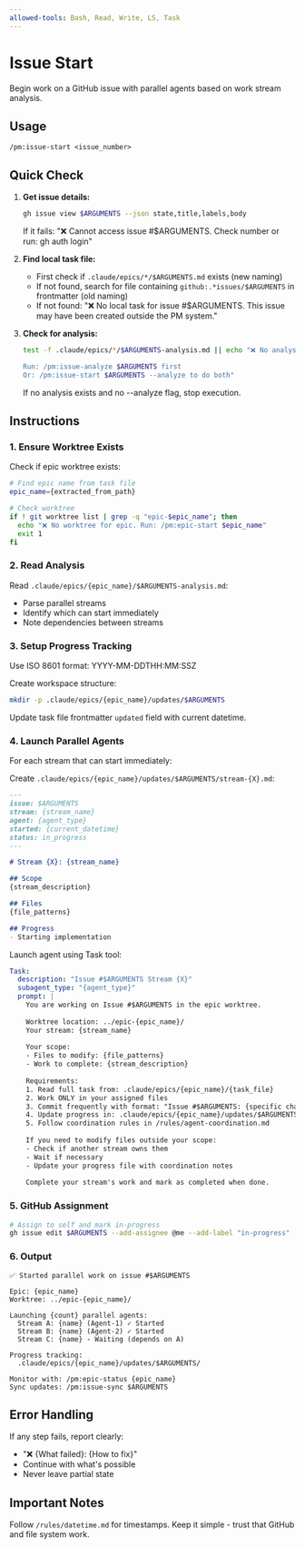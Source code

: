 ```yaml
---
allowed-tools: Bash, Read, Write, LS, Task
---
```


# Issue Start

Begin work on a GitHub issue with parallel agents based on work stream analysis.

## Usage
```
/pm:issue-start <issue_number>
```

## Quick Check

1. **Get issue details:**
   ```bash
   gh issue view $ARGUMENTS --json state,title,labels,body
   ```
   If it fails: "❌ Cannot access issue #$ARGUMENTS. Check number or run: gh auth login"

2. **Find local task file:**
   - First check if `.claude/epics/*/$ARGUMENTS.md` exists (new naming)
   - If not found, search for file containing `github:.*issues/$ARGUMENTS` in frontmatter (old naming)
   - If not found: "❌ No local task for issue #$ARGUMENTS. This issue may have been created outside the PM system."

3. **Check for analysis:**
   ```bash
   test -f .claude/epics/*/$ARGUMENTS-analysis.md || echo "❌ No analysis found for issue #$ARGUMENTS
   
   Run: /pm:issue-analyze $ARGUMENTS first
   Or: /pm:issue-start $ARGUMENTS --analyze to do both"
   ```
   If no analysis exists and no --analyze flag, stop execution.

## Instructions

### 1. Ensure Worktree Exists

Check if epic worktree exists:
```bash
# Find epic name from task file
epic_name={extracted_from_path}

# Check worktree
if ! git worktree list | grep -q "epic-$epic_name"; then
  echo "❌ No worktree for epic. Run: /pm:epic-start $epic_name"
  exit 1
fi
```

### 2. Read Analysis

Read `.claude/epics/{epic_name}/$ARGUMENTS-analysis.md`:
- Parse parallel streams
- Identify which can start immediately
- Note dependencies between streams

### 3. Setup Progress Tracking

Use ISO 8601 format: YYYY-MM-DDTHH:MM:SSZ

Create workspace structure:
```bash
mkdir -p .claude/epics/{epic_name}/updates/$ARGUMENTS
```

Update task file frontmatter `updated` field with current datetime.

### 4. Launch Parallel Agents

For each stream that can start immediately:

Create `.claude/epics/{epic_name}/updates/$ARGUMENTS/stream-{X}.md`:
```markdown
---
issue: $ARGUMENTS
stream: {stream_name}
agent: {agent_type}
started: {current_datetime}
status: in_progress
---

# Stream {X}: {stream_name}

## Scope
{stream_description}

## Files
{file_patterns}

## Progress
- Starting implementation
```

Launch agent using Task tool:
```yaml
Task:
  description: "Issue #$ARGUMENTS Stream {X}"
  subagent_type: "{agent_type}"
  prompt: |
    You are working on Issue #$ARGUMENTS in the epic worktree.
    
    Worktree location: ../epic-{epic_name}/
    Your stream: {stream_name}
    
    Your scope:
    - Files to modify: {file_patterns}
    - Work to complete: {stream_description}
    
    Requirements:
    1. Read full task from: .claude/epics/{epic_name}/{task_file}
    2. Work ONLY in your assigned files
    3. Commit frequently with format: "Issue #$ARGUMENTS: {specific change}"
    4. Update progress in: .claude/epics/{epic_name}/updates/$ARGUMENTS/stream-{X}.md
    5. Follow coordination rules in /rules/agent-coordination.md
    
    If you need to modify files outside your scope:
    - Check if another stream owns them
    - Wait if necessary
    - Update your progress file with coordination notes
    
    Complete your stream's work and mark as completed when done.
```

### 5. GitHub Assignment

```bash
# Assign to self and mark in-progress
gh issue edit $ARGUMENTS --add-assignee @me --add-label "in-progress"
```

### 6. Output

```
✅ Started parallel work on issue #$ARGUMENTS

Epic: {epic_name}
Worktree: ../epic-{epic_name}/

Launching {count} parallel agents:
  Stream A: {name} (Agent-1) ✓ Started
  Stream B: {name} (Agent-2) ✓ Started
  Stream C: {name} - Waiting (depends on A)

Progress tracking:
  .claude/epics/{epic_name}/updates/$ARGUMENTS/

Monitor with: /pm:epic-status {epic_name}
Sync updates: /pm:issue-sync $ARGUMENTS
```

## Error Handling

If any step fails, report clearly:
- "❌ {What failed}: {How to fix}"
- Continue with what's possible
- Never leave partial state

## Important Notes

Follow `/rules/datetime.md` for timestamps.
Keep it simple - trust that GitHub and file system work.